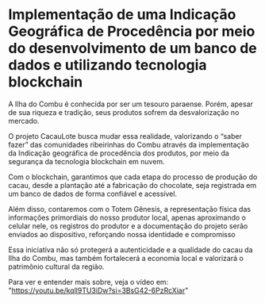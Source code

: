 # Implementação de uma Indicação Geográfica de Procedência por meio do desenvolvimento de um banco de dados e utilizando tecnologia blockchain
A Ilha do Combu é conhecida por ser um tesouro paraense. Porém, apesar de sua riqueza e tradição, seus produtos sofrem da desvalorização no mercado.

O projeto CacauLote busca mudar essa realidade, valorizando o “saber fazer” das comunidades ribeirinhas do Combu através da implementação da Indicação geográfica de procedência dos produtos, por meio da segurança da tecnologia blockchain em nuvem. 

Com o blockchain, garantimos que cada etapa do processo de produção do cacau, desde a plantação até a fabricação do chocolate, seja registrada em um banco de dados de forma confiável e acessível.

 Além disso, contaremos com o Totem Gênesis, a representação física das informações primordiais do nosso produtor local, apenas aproximando o celular nele, os registros do produtor e a documentação do projeto serão enviados ao dispositivo, reforçando nossa identidade e compromisso

Essa iniciativa não só protegerá a autenticidade e a qualidade do cacau da Ilha do Combu, mas também fortalecerá a economia local e valorizará o patrimônio cultural da região.

Para ver e entender mais sobre, veja o vídeo em: "https://youtu.be/kqll9TU3iDw?si=3BsG42-6PzRcXiar"
